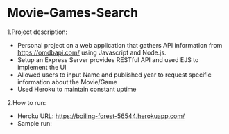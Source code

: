 # Movie-Games-Search

1.Project description:
  - Personal project on a web application that gathers API information from https://omdbapi.com/ using Javascript and Node.js.
  - Setup an Express Server provides RESTful API and used EJS to implement the UI 
  - Allowed users to input Name and published year to request specific information about the Movie/Game
  - Used Heroku to maintain constant uptime
  
2.How to run:
  - Heroku URL: https://boiling-forest-56544.herokuapp.com/
  - Sample run: 
  

